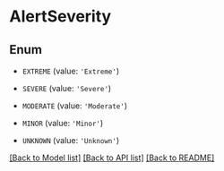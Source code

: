 # AlertSeverity


## Enum

* `EXTREME` (value: `'Extreme'`)

* `SEVERE` (value: `'Severe'`)

* `MODERATE` (value: `'Moderate'`)

* `MINOR` (value: `'Minor'`)

* `UNKNOWN` (value: `'Unknown'`)

[[Back to Model list]](../README.md#documentation-for-models) [[Back to API list]](../README.md#documentation-for-api-endpoints) [[Back to README]](../README.md)


